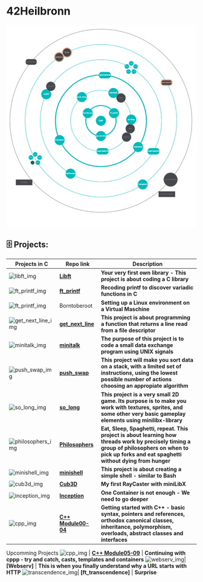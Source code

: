 # 42Heilbronn

![Project Screenshot](HolyGraph.png)


## :file_cabinet:  Projects:

Projects in C| Repo link | Description
--- | --- | ---
![libft_img](https://github.com/B18a/42-project-badges/blob/main/badges/libftm.png) | **[Libft](https://github.com/B18a/42_libft)** |  **Your very first own library - This project is about coding a C library**
![ft_printf_img](https://github.com/B18a/42-project-badges/blob/main/badges/ft_printfe.png) | **[ft_printf](https://github.com/B18a/42_ft_printf)** | **Recoding printf to discover variadic functions in C**
![ft_printf_img](https://github.com/B18a/42-project-badges/blob/main/badges/born2beroote.png)| Borntoberoot| **Setting up a Linux environment on a Virtual Maschine**
![get_next_line_img](https://github.com/B18a/42-project-badges/blob/main/badges/get_next_linem.png) | **[get_next_line](https://github.com/B18a/42_get_next_line)** | **This project is about programming a function that returns a line read from a file descriptor**
![minitalk_img](https://github.com/B18a/42-project-badges/blob/main/badges/minitalkm.png) | **[minitalk](https://github.com/B18a/42_minitalk)** | **The purpose of this project is to code a small data exchange program using UNIX signals**
![push_swap_img](https://github.com/B18a/42-project-badges/blob/main/badges/push_swapm.png) | **[push_swap](https://github.com/B18a/42_push_swap)** | **This project will make you sort data on a stack, with a limited set of instructions, using the lowest possible number of actions choosing an appropiate algorithm**
![so_long_img](https://github.com/B18a/42-project-badges/blob/main/badges/so_longe.png) | **[so_long](https://github.com/B18a/42_so_long)** | **This project is a very small 2D game. Its purpose is to make you work with textures, sprites, and some other very basic gameplay elements using minilibx-library**
![philosophers_img](https://github.com/B18a/42-project-badges/blob/main/badges/philosopherse.png) | **[Philosophers](https://github.com/B18a/42_philo)** | **Eat, Sleep, Spaghetti, repeat. This project is about learning how threads work by precisely timing a group of philosophers on when to pick up forks and eat spaghetti without dying from hunger**
![minishell_img](https://github.com/B18a/42-project-badges/blob/main/badges/minishelle.png) | **[minishell](https://github.com/B18a/42_minishell)** | **This project is about creating a simple shell - similar to Bash**
![cub3d_img](https://github.com/B18a/42-project-badges/blob/main/badges/cub3dm.png) | **[Cub3D](https://github.com/B18a/42_cub3d)** | **My first RayCaster with miniLibX**
![inception_img](https://github.com/B18a/42-project-badges/blob/main/badges/inceptionm.png) | **[Inception](https://github.com/B18a/42_Inception)** | **One Container is not enough - We need to go deeper**
![cpp_img](https://github.com/B18a/42-project-badges/blob/main/badges/cppm.png) | **[C++ Module00-04](https://github.com/B18a/42_cpp)** | **Getting started with C++ - basic syntax, pointers and references, orthodox canonical classes, inheritance, polymorphism, overloads, abstract classes and interfaces**
Upcomming Projects
![cpp_img](https://github.com/B18a/42-project-badges/blob/main/badges/cppm.png) | **[C++ Module05-09](https://github.com/B18a/42_cpp_part2)** | **Continuing with cppp - try and catch, casts, templates and containers**
![webserv_img](https://github.com/B18a/42-project-badges/blob/main/badges/webserve.png)| **[Webserv]** | **This is when you finally understand why a URL starts with HTTP**
![transcendence_img](https://github.com/B18a/42-project-badges/blob/main/badges/ft_transcendencee.png)| **[ft_transcendence]** | **Surprise**

